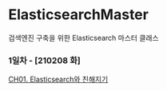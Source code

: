 # ElasticsearchMaster
검색엔진 구축을 위한 Elasticsearch 마스터 클래스

### 1일차 - [210208 화]
<a href ="https://github.com/jaero0725/ElasticsearchMaster/blob/main/CH01">CH01. Elasticsearch와 친해지기</a>
